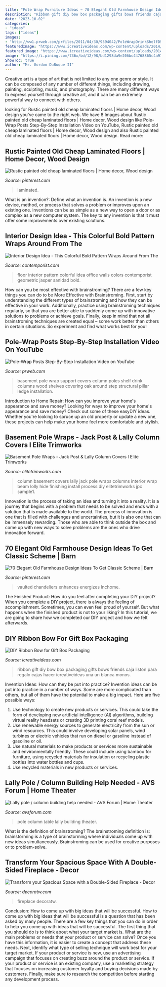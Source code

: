 ```yaml
---
title: "Pole Wrap Furniture Ideas ~ 70 Elegant Old Farmhouse Design Ideas To Get Classic Scheme"
description: "Ribbon gift diy bow box packaging gifts bows friends caja liston para regalo cajas hacer icreativeideas una un blanca monos"
date: "2023-10-02"
categories:
- "ideas"
tags: ["ideas"]
images:
- "http://ww1.prweb.com/prfiles/2011/04/30/9594042/PoleWrapDrinkShelfDSLoungerCropY.jpg"
featuredImage: "https://www.icreativeideas.com/wp-content/uploads/2014/03/DIY-Ribbon-Bow-for-Gift-Box-Packaging-1.jpg"
featured_image: "https://www.icreativeideas.com/wp-content/uploads/2014/03/DIY-Ribbon-Bow-for-Gift-Box-Packaging-1.jpg"
image: "https://i.pinimg.com/736x/bd/12/98/bd1298da9e206bc44768865c4a97bad3.jpg"
ShowToc: true
author: "Mr. Gordon DuBuque II"
---
```



Creative art is a type of art that is not limited to any one genre or style. It can be composed of any number of different things, including drawing, painting, sculpting, music, and photography. There are many different ways to express yourself through creative art, and it can be an extremely powerful way to connect with others.

	

		
looking for Rustic painted old cheap laminated floors | Home decor, Wood design you've came to the right web. We have 8 Images about Rustic painted old cheap laminated floors | Home decor, Wood design like Pole-Wrap Posts Step-By-Step Installation Video on YouTube, Rustic painted old cheap laminated floors | Home decor, Wood design and also Rustic painted old cheap laminated floors | Home decor, Wood design. Read more:
		
    
## Rustic Painted Old Cheap Laminated Floors | Home Decor, Wood Design

<img loading=lazy src="https://i.pinimg.com/originals/50/9a/ec/509aec83659b770cc34273f4733b94b1.jpg" onerror="this.onerror=null;this.src='https://tse2.mm.bing.net/th?id=OIP.Qp0kQiUJpuuwof4V0MiB7gHaNG&amp;pid=15.1';" alt="Rustic painted old cheap laminated floors | Home decor, Wood design">

_Source: pinterest.com_

>laminated. 

	

What is an invention?: Define what an invention is.
An invention is a new device, method, or process that solves a problem or improves upon an existing one. Inventions can be as simple as a new way to open a door or as complex as a new computer system. The key to any invention is that it must offer some improvements over existing solutions.

    
## Interior Design Idea - This Colorful Bold Pattern Wraps Around From The

<img loading=lazy src="http://www.contemporist.com/wp-content/uploads/2016/12/striped-walls-and-floor-311216-705-02-800x1199.jpg" onerror="this.onerror=null;this.src='https://tse2.mm.bing.net/th?id=OIP.FSxa9O7GiYqeg6hJoH_jgAHaLG&amp;pid=15.1';" alt="Interior Design Idea - This Colorful Bold Pattern Wraps Around From The">

_Source: contemporist.com_

>floor interior pattern colorful idea office walls colors contemporist geometric jasper sanidad bold. 

	

How can you be most effective with brainstroming?
There are a few key things you can do to be More Effective with Brainstroming. First, start by understanding the different types of brainstroming and how they can be effective in your work. Additionally, practice using brainstroming techniques regularly, so that you are better able to suddenly come up with innovative solutions to problems or achieve goals. Finally, keep in mind that not all brainstroming techniques are created equal – some work better than others in certain situations. So experiment and find what works best for you!

    
## Pole-Wrap Posts Step-By-Step Installation Video On YouTube

<img loading=lazy src="http://ww1.prweb.com/prfiles/2011/04/30/9594042/PoleWrapDrinkShelfDSLoungerCropY.jpg" onerror="this.onerror=null;this.src='https://tse2.mm.bing.net/th?id=OIP.fmakbmosZ1NLv_UNZbksoQHaJI&amp;pid=15.1';" alt="Pole-Wrap Posts Step-By-Step Installation Video on YouTube">

_Source: prweb.com_

>basement pole wrap support covers column poles shelf drink columns wood shelves covering oak around step structural pillar ledge installation. 

	

Introduction to Home Repair: How can you improve your home's appearance and save money?
Looking for ways to improve your home's appearance and save money? Check out some of these easyDIY ideas. Whether you're looking to spruce up an old property or update a new one, these projects can help make your home feel more comfortable and stylish.

    
## Basement Pole Wraps - Jack Post &amp; Lally Column Covers I Elite Trimworks

<img loading=lazy src="https://www.elitetrimworks.com/skin1/images/gallery/jack_post/jpc_sample1.jpg" onerror="this.onerror=null;this.src='https://tse3.mm.bing.net/th?id=OIP.IgA2cw5SwTuHA8ZM9aljzwAAAA&amp;pid=15.1';" alt="Basement Pole Wraps - Jack Post &amp; Lally Column Covers I Elite Trimworks">

_Source: elitetrimworks.com_

>column basement covers lally jack pole wraps columns interior wrap beam lolly hide finishing install process diy elitetrimworks jpc sample1. 

	

Innovation is the process of taking an idea and turning it into a reality. It is a journey that begins with a problem that needs to be solved and ends with a solution that is made available to the world. The process of innovation is one that is filled with challenges and uncertainties, but it is also one that can be immensely rewarding. Those who are able to think outside the box and come up with new ways to solve problems are the ones who drive innovation forward.

    
## 70 Elegant Old Farmhouse Design Ideas To Get Classic Scheme | Barn

<img loading=lazy src="https://i.pinimg.com/736x/bd/12/98/bd1298da9e206bc44768865c4a97bad3.jpg" onerror="this.onerror=null;this.src='https://tse4.mm.bing.net/th?id=OIP.WCqb1JzA2FtxaCiW6rQjIQHaJ3&amp;pid=15.1';" alt="70 Elegant Old Farmhouse Design Ideas To Get Classic Scheme | Barn">

_Source: pinterest.com_

>vaulted chandeliers enhances energizes lnchome. 

	

The Finished Product: How do you feel after completing your DIY project?
When you complete a DIY project, there is always the feeling of accomplishment. Sometimes, you can even feel proud of yourself. But what happens when the finished product is not to your liking? In this tutorial, we are going to share how we completed our DIY project and how we felt afterwards.

    
## DIY Ribbon Bow For Gift Box Packaging

<img loading=lazy src="https://www.icreativeideas.com/wp-content/uploads/2014/03/DIY-Ribbon-Bow-for-Gift-Box-Packaging-1.jpg" onerror="this.onerror=null;this.src='https://tse4.mm.bing.net/th?id=OIP.ZX2oR362Qo7jA_7bRnqrlAHaHa&amp;pid=15.1';" alt="DIY Ribbon Bow for Gift Box Packaging">

_Source: icreativeideas.com_

>ribbon gift diy bow box packaging gifts bows friends caja liston para regalo cajas hacer icreativeideas una un blanca monos. 

	

Invention Ideas: How can they be put into practice?
Invention ideas can be put into practice in a number of ways. Some are more complicated than others, but all of them have the potential to make a big impact. Here are five possible ways: 
1. Use technology to create new products or services. This could take the form of developing new artificial intelligence (AI) algorithms, building virtual reality headsets or creating 3D printing coral reef models.
2. Use renewable energy sources to generate electricity from the sun or wind resources. This could involve developing solar panels, wind turbines or electric vehicles that run on diesel or gasoline instead of gasoline or oil. 
3. Use natural materials to make products or services more sustainable and environmentally friendly. These could include using bamboo for furniture, using recycled materials for insulation or recycling plastic bottles into water bottles and cups. 
4. Use recycled materials in new products or services.

    
## Lally Pole / Column Building Help Needed - AVS Forum | Home Theater

<img loading=lazy src="http://cdn.avsforum.com/6/6e/6eb1ce85_vbattach56526.jpeg" onerror="this.onerror=null;this.src='https://tse1.mm.bing.net/th?id=OIP.u7zepXBUl5KSuIAizJallAHaFj&amp;pid=15.1';" alt="Lally pole / column building help needed - AVS Forum | Home Theater">

_Source: avsforum.com_

>pole column table lally building theater. 

	

What is the definition of brainstroming?
The brainstroming definition is:
brainstorming is a type of brainstorming where individuals come up with new ideas simultaneously. Brainstroming can be used for creative purposes or to problem-solve.

    
## Transform Your Spacious Space With A Double-Sided Fireplace - Decor

<img loading=lazy src="https://decoratw.com/wp-content/uploads/2016/04/double-sided-fireplace-lk.jpg" onerror="this.onerror=null;this.src='https://tse4.mm.bing.net/th?id=OIP.5F1HZo_gur5P3nj3_Ze13AHaKx&amp;pid=15.1';" alt="Transform your Spacious Space with a Double-Sided Fireplace - Decor">

_Source: decoratw.com_

>fireplace decoratw. 

	

Conclusion: How to come up with big ideas that will be successful.
How to come up with big ideas that will be successful is a question that has been asked by many people. There are a few key things that you can do in order to help you come up with ideas that will be successful. The first thing that you should do is to think about what your target market is. What are the main problems or needs that your product or service can solve? Once you have this information, it is easier to create a concept that address these needs. Next, identify what type of selling technique will work best for your target market. If your product or service is new, use an advertising campaign that focuses on creating buzz around the product or service. If your product or service is an existing company, use a marketing strategy that focuses on increasing customer loyalty and buying decisions made by customers. Finally, make sure to research the competition before starting any development process.

